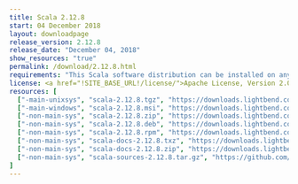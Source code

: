 ```yaml
---
title: Scala 2.12.8
start: 04 December 2018
layout: downloadpage
release_version: 2.12.8
release_date: "December 04, 2018"
show_resources: "true"
permalink: /download/2.12.8.html
requirements: "This Scala software distribution can be installed on any Unix-like or Windows system. It requires Java 8 or later, available <a href='http://www.java.com/'>here</a>."
license: <a href="!SITE_BASE_URL!/license/">Apache License, Version 2.0</a>
resources: [
  ["-main-unixsys", "scala-2.12.8.tgz", "https://downloads.lightbend.com/scala/2.12.8/scala-2.12.8.tgz", "Mac OS X, Unix, Cygwin", "19.52M"],
  ["-main-windows", "scala-2.12.8.msi", "https://downloads.lightbend.com/scala/2.12.8/scala-2.12.8.msi", "Windows (msi installer)", "123.96M"],
  ["-non-main-sys", "scala-2.12.8.zip", "https://downloads.lightbend.com/scala/2.12.8/scala-2.12.8.zip", "Windows", "19.56M"],
  ["-non-main-sys", "scala-2.12.8.deb", "https://downloads.lightbend.com/scala/2.12.8/scala-2.12.8.deb", "Debian", "144.40M"],
  ["-non-main-sys", "scala-2.12.8.rpm", "https://downloads.lightbend.com/scala/2.12.8/scala-2.12.8.rpm", "RPM package", "124.27M"],
  ["-non-main-sys", "scala-docs-2.12.8.txz", "https://downloads.lightbend.com/scala/2.12.8/scala-docs-2.12.8.txz", "API docs", "53.21M"],
  ["-non-main-sys", "scala-docs-2.12.8.zip", "https://downloads.lightbend.com/scala/2.12.8/scala-docs-2.12.8.zip", "API docs", "107.53M"],
  ["-non-main-sys", "scala-sources-2.12.8.tar.gz", "https://github.com/scala/scala/archive/v2.12.8.tar.gz", "Sources", ""]
]
---
```

